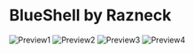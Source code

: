 # BlueShell by Razneck

![Preview1](https://github.com/xy2iii/vitashell-themes/blob/master/themes/BlueShell%5ERazneck/Preview1.jpg)
![Preview2](https://github.com/xy2iii/vitashell-themes/blob/master/themes/BlueShell%5ERazneck/Preview2.jpg)
![Preview3](https://github.com/xy2iii/vitashell-themes/blob/master/themes/BlueShell%5ERazneck/Preview3.jpg)
![Preview4](https://github.com/xy2iii/vitashell-themes/blob/master/themes/BlueShell%5ERazneck/Preview4.jpg)

